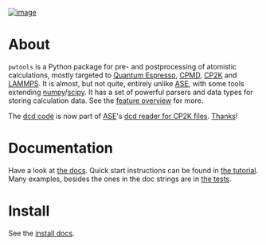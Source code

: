 [![image](https://zenodo.org/badge/51149109.svg)](https://zenodo.org/badge/latestdoi/51149109)

# About

`pwtools` is a Python package for pre- and postprocessing of atomistic
calculations, mostly targeted to [Quantum
Espresso](http://www.quantum-espresso.org), [CPMD](http://www.cpmd.org),
[CP2K](http://cp2k.org) and [LAMMPS](http://lammps.org). It is almost,
but not quite, entirely unlike [ASE](https://wiki.fysik.dtu.dk/ase),
with some tools extending
[numpy](http://www.numpy.org)/[scipy](http://www.scipy.org). It has a
set of powerful parsers and data types for storing calculation data. See
the [feature
overview](http://elcorto.github.io/pwtools/written/features.html) for
more.

The [dcd
code](https://github.com/elcorto/pwtools/blob/master/src/pwtools/dcd.py)
is now part of [ASE](https://wiki.fysik.dtu.dk/ase)'s [dcd reader for
CP2K files](https://gitlab.com/ase/ase/blob/master/ase/io/cp2k.py).
[Thanks](https://gitlab.com/ase/ase/merge_requests/1109)!

# Documentation

Have a look at [the docs](http://elcorto.github.io/pwtools). Quick start
instructions can be found in [the
tutorial](http://elcorto.github.io/pwtools/written/tutorial.html). Many
examples, besides the ones in the doc strings are in [the
tests](https://github.com/elcorto/pwtools/tree/master/test).

# Install

See the [install
docs](http://elcorto.github.io/pwtools/written/install.html).
